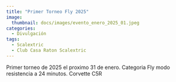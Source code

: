 ```yaml
---
title: "Primer Torneo Fly 2025"
image: 
  thumbnail: docs/images/evento_enero_2025_01.jpeg
categories:
  - Divulgación
tags:
  - Scalextric
  - Club Casa Raton Scalextric
---
```




Primer torneo de 2025 el proximo 31 de enero. Categoria Fly modo resistencia a 24 minutos. Corvette C5R
